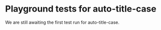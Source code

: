 # Playground tests for auto-title-case
We are still awaiting the first test run for auto-title-case.
